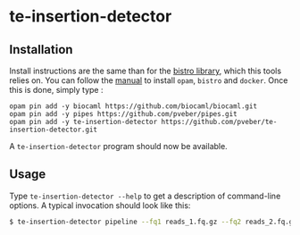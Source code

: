 # te-insertion-detector

## Installation

Install instructions are the same than for the [bistro library](https://github.com/pveber/bistro), which this tools relies on. You can follow the [manual](http://bistro.readthedocs.io/en/latest/getting-started.html) to install `opam`, `bistro` and `docker`. Once this is done, simply type :
```
opam pin add -y biocaml https://github.com/biocaml/biocaml.git
opam pin add -y pipes https://github.com/pveber/pipes.git
opam pin add -y te-insertion-detector https://github.com/pveber/te-insertion-detector.git
```
A `te-insertion-detector` program should now be available.

## Usage

Type `te-insertion-detector --help` to get a description of command-line options. A typical invocation should look like this:
```sh
$ te-insertion-detector pipeline --fq1 reads_1.fq.gz --fq2 reads_2.fq.gz --genome droSim1 --te-list TEs.fa --mem 8 --np 8 --outdir results
```
